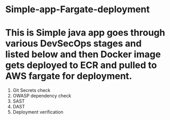 # Simple-app-Fargate-deployment
# This is Simple java app goes through various DevSecOps stages and listed below and then Docker image gets deployed to ECR and pulled to AWS fargate for deployment. 
1. Git Secrets check
2. OWASP dependency check
3. SAST
4. DAST
5. Deployment verification
